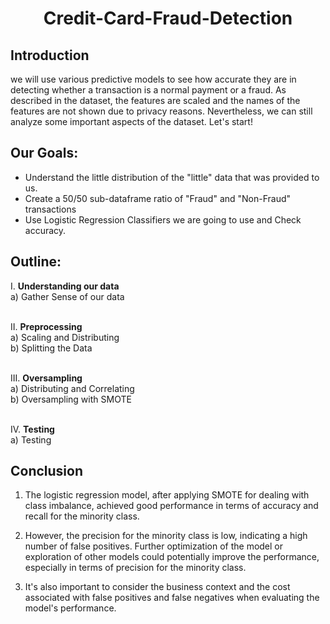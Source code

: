 <h1 align="center"> Credit-Card-Fraud-Detection </h1>


<h2> Introduction </h2>
we will use various predictive models to see how accurate they  are in detecting whether a transaction is a normal payment or a fraud. As described in the dataset, the features are scaled and the names of the features are not shown due to privacy reasons. Nevertheless, we can still analyze some important aspects of the dataset. Let's start!


<h2> Our Goals: </h2>
<ul>
<li> Understand the little distribution of the "little" data that was provided to us. </li>
<li> Create a 50/50 sub-dataframe ratio of "Fraud" and "Non-Fraud" transactions</li>
<li> Use Logistic Regression Classifiers we are going to use and Check accuracy. </li>
</ul>


<h2> Outline: </h2>
I. <b>Understanding our data</b><br>
a) Gather Sense of our data<br><br>

II. <b>Preprocessing</b><br>
a) Scaling and Distributing<br>
b) Splitting the Data<br><br>

III. <b>Oversampling</b><br>
a) Distributing and Correlating<br>
b) Oversampling with SMOTE<br><br>

IV. <b>Testing </b><br>
a) Testing 

<h2> Conclusion </h2>

1) The logistic regression model, after applying SMOTE for dealing with class imbalance, achieved good performance in terms of accuracy and recall for the minority class. 

2) However, the precision for the minority class is low, indicating a high number of false positives.
Further optimization of the model or exploration of other models could potentially improve the performance, especially in terms of precision for the minority class.

4) It's also important to consider the business context and the cost associated with false positives and false negatives when evaluating the model's performance.

